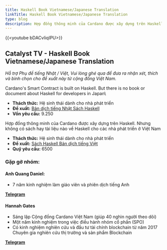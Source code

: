 ```yaml
---
title: Haskell Book Vietnamese/Japanese Translation
linkTitle: Haskell Book Vietnamese/Japanese Translation
type: blog
description: Hợp đồng thông minh của Cardano được xây dựng trên Haskell. Nhưng không có sách hay tài liệu nào về Haskell cho các nhà phát triển ở Việt Nam
---
```


{{&lt;youtube bDACvliqIPU&gt;}}

## Catalyst TV - Haskell Book Vietnamese/Japanese Translation

*Hỗ trợ Phụ đề tiếng Nhật / Việt, Vui lòng ghé qua để đưa ra nhận xét, thích và bình chọn cho đề xuất này từ cộng đồng Việt Nam.*

Cardano's Smart Contract is built on Haskell. But there is no book or document about Haskell for developers in Japan\

- **Thách thức:** Hệ sinh thái dành cho nhà phát triển
- **Đề xuất:** [Bản dịch tiếng Nhật Sách Haskell](https://cardano.ideascale.com/c/idea/404202)
- **Vốn yêu cầu:** 9.250

Hợp đồng thông minh của Cardano được xây dựng trên Haskell. Nhưng không có sách hay tài liệu nào về Haskell cho các nhà phát triển ở Việt Nam

- **Thách thức:** Hệ sinh thái dành cho nhà phát triển
- **Đề xuất:** [Sách Haskell Bản dịch tiếng Việt](https://cardano.ideascale.com/c/idea/403891)
- **Quỹ yêu cầu:** 6500

### Gặp gỡ nhóm:

#### **Anh Quang Daniel:**

- 7 năm kinh nghiệm làm giáo viên và phiên dịch tiếng Anh

[**Telegram**](https://t.me/quangdaniel)

#### **Hannah Gates**

- Sáng lập Cộng đồng Cardano Việt Nam (giúp 40 nghìn người theo dõi)
- Một năm kinh nghiệm trong việc điều hành nhóm cổ phần (SPO)
- Có kinh nghiệm nghiên cứu và đầu tư tài chính blockchain từ năm 2017 Chuyên gia nghiên cứu thị trường và sản phẩm Blockchain

[**Telegram**](https://t.me/hannahgates)
